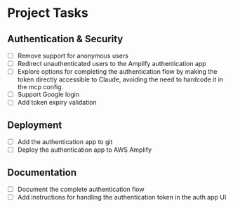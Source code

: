 # Project Tasks

## Authentication & Security

- [ ] Remove support for anonymous users
- [ ] Redirect unauthenticated users to the Amplify authentication app
- [ ] Explore options for completing the authentication flow by making the token directly accessible to Claude, avoiding the need to hardcode it in the mcp config.
- [ ] Support Google login
- [ ] Add token expiry validation

## Deployment

- [ ] Add the authentication app to git
- [ ] Deploy the authentication app to AWS Amplify

## Documentation

- [ ] Document the complete authentication flow
- [ ] Add instructions for handling the authentication token in the auth app UI
